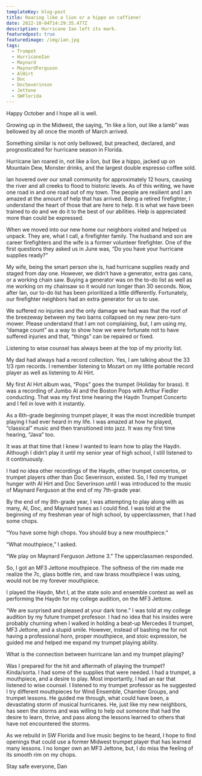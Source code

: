 ```yaml
---
templateKey: blog-post
title: Roaring like a lion or a hippo on caffiene!
date: 2022-10-04T14:29:35.477Z
description: Hurricane Ian left its mark.
featuredpost: true
featuredimage: /img/ian.jpg
tags:
  - Trumpet
  - HurricaneIan
  - Maynard
  - MaynardFerguson
  - AlHirt
  - Doc
  - DocSeverinson
  - Jettone
  - SWFlorida
---
```

Happy October and I hope all is well.

Growing up in the Midwest, the saying, “In like a lion, out like a lamb” was bellowed by all once the month of March arrived.

Something similar is not only bellowed, but preached, declared, and prognosticated for hurricane season in Florida.  

Hurricane Ian roared in, not like a lion, but like a hippo, jacked up on Mountain Dew, Monster drinks, and the largest double espresso coffee sold.

Ian hovered over our small community for approximately 12 hours, causing the river and all creeks to flood to historic levels.  As of this writing, we have one road in and one road out of my town.  The people are resilient and I am amazed at the amount of help that has arrived.  Being a retired firefighter, I understand the heart of those that are here to help.  It is what we have been trained to do and we do it to the best of our abilities.  Help is appreciated more than could be expressed.

When we moved into our new home our neighbors visited and helped us unpack.  They are, what I call, a firefighter family.  The husband and son are career firefighters and the wife is a former volunteer firefighter.  One of the first questions they asked us in June was, “Do you have your hurricane supplies ready?”

My wife, being the smart person she is, had hurricane supplies ready and staged from day one.  However, we didn’t have a generator, extra gas cans, or a working chain saw.  Buying a generator was on the to-do list as well as me working on my chainsaw so it would run longer than 30 seconds.  Now, after Ian, our to-do list has been prioritized a little differently.  Fortunately, our firefighter neighbors had an extra generator for us to use.

We suffered no injuries and the only damage we had was that the roof of the breezeway between my two barns collapsed on my new zero-turn mower.  Please understand that I am not complaining, but, I am using my, “damage count” as a way to show how we were fortunate not to have suffered injuries and that, “things” can be repaired or fixed.

Listening to wise counsel has always been at the top of my priority list.  

My dad had always had a record collection.  Yes, I am talking about the 33 1/3 rpm records.  I remember listening to Mozart on my little portable record player as well as listening to Al Hirt.

My first Al Hirt album was, “Pops” goes the trumpet (Holiday for brass).  It was a recording of Jumbo Al and the Boston Pops with Arthur Fiedler conducting.  That was my first time hearing the Haydn Trumpet Concerto and I fell in love with it instantly.  

As a 6th-grade beginning trumpet player, it was the most incredible trumpet playing I had ever heard in my life.  I was amazed at how he played, “classical” music and then transitioned into jazz.  It was my first time hearing, “Java” too.

It was at that time that I knew I wanted to learn how to play the Haydn.  Although I didn’t play it until my senior year of high school, I still listened to it continuously.  

I had no idea other recordings of the Haydn, other trumpet concertos, or trumpet players other than Doc Severinson, existed.  So, I fed my trumpet hunger with Al Hirt and Doc Severinson until I was introduced to the music of Maynard Ferguson at the end of my 7th-grade year.

By the end of my 8th-grade year, I was attempting to play along with as many, Al, Doc, and Maynard tunes as I could find.  I was told at the beginning of my freshman year of high school, by upperclassmen, that I had some chops.  

“You have some high chops.  You should buy a new mouthpiece.”

“What mouthpiece,” I asked.

“We play on Maynard Ferguson Jettone 3.”  The upperclassmen responded.

So, I got an MF3 Jettone mouthpiece.  The softness of the rim made me realize the 7c, glass bottle rim, and raw brass mouthpiece I was using, would not be my forever mouthpiece.

I played the Haydn, Mvt I, at the state solo and ensemble contest as well as performing the Haydn for my college audition, on the MF3 Jettone.  

“We are surprised and pleased at your dark tone.”  I was told at my college audition by my future trumpet professor.  I had no idea that his insides were probably churning when I walked in holding a beat-up Mercedes II trumpet, MF3 Jettone, and a stupid smile.  However, instead of bashing me for not having a professional horn, proper mouthpiece, and stoic expression, he guided me and helped me expand my trumpet playing ability.

What is the connection between hurricane Ian and my trumpet playing?

Was I prepared for the hit and aftermath of playing the trumpet?  Kinda/sorta.  I had some of the supplies that were needed.  I had a trumpet, a mouthpiece, and a desire to play.  Most importantly, I had an ear that listened to wise counsel.  I listened to my trumpet professor as he suggested I try different mouthpieces for Wind Ensemble, Chamber Groups, and trumpet lessons.  He guided me through, what could have been, a devastating storm of musical hurricanes.  He, just like my new neighbors, has seen the storms and was willing to help out someone that had the desire to learn, thrive, and pass along the lessons learned to others that have not encountered the storms.

As we rebuild in SW Florida and live music begins to be heard, I hope to find openings that could use a former Midwest trumpet player that has learned many lessons.  I no longer own an MF3 Jettone, but, I do miss the feeling of its smooth rim on my chops.

Stay safe everyone,
Dan